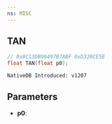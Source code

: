 ```yaml
---
ns: MISC
---
```

## TAN

```c
// 0x8C13DB96497B7ABF 0xD320CE5E
float TAN(float p0);
```

```
NativeDB Introduced: v1207
```

## Parameters
* **p0**:
